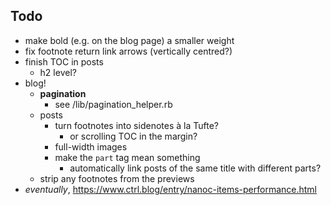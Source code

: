 ## Todo

- make bold (e.g. on the blog page) a smaller weight
- fix footnote return link arrows (vertically centred?)
- finish TOC in posts
    + h2 level?
- blog!
    + **pagination**
        * see /lib/pagination_helper.rb
    + posts
        * turn footnotes into sidenotes à la Tufte?
            - or scrolling TOC in the margin?
        * full-width images 
        * make the `part` tag mean something
            - automatically link posts of the same title with different parts?
    + strip any footnotes from the previews
- _eventually_, https://www.ctrl.blog/entry/nanoc-items-performance.html

